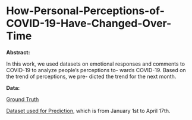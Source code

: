 # How-Personal-Perceptions-of-COVID-19-Have-Changed-Over-Time
 **Abstract:**

In this work, we used datasets on emotional responses and comments to COVID-19 to analyze people’s perceptions to- wards COVID-19. Based on the trend of perceptions, we pre- dicted the trend for the next month.

**Data:**

[Ground Truth](arxiv.org/abs/2004.04225)

[Dataset used for Prediction](https://www.kaggle.com/tianysun/covidtext), which is from January 1st to April 17th.

